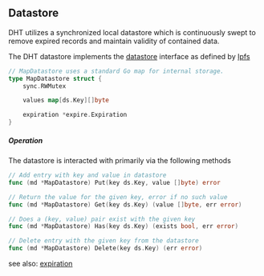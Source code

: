 ## Datastore

DHT utilizes a synchronized local datastore which is continuously swept to remove expired records and maintain validity of contained data.

The DHT datastore implements the [datastore](https://github.com/ipfs/go-datastore/blob/master/datastore.go) interface as defined by [Ipfs](ipfs.io)

```go
// MapDatastore uses a standard Go map for internal storage.
type MapDatastore struct {
	sync.RWMutex

	values map[ds.Key][]byte

	expiration *expire.Expiration
}
```

##### Operation

The datastore is interacted with primarily via the following methods

```go
// Add entry with key and value in datastore
func (md *MapDatastore) Put(key ds.Key, value []byte) error

// Return the value for the given key, error if no such value
func (md *MapDatastore) Get(key ds.Key) (value []byte, err error)

// Does a (key, value) pair exist with the given key
func (md *MapDatastore) Has(key ds.Key) (exists bool, err error)

// Delete entry with the given key from the datastore
func (md *MapDatastore) Delete(key ds.Key) (err error)
```
see also: [expiration](github.com/peerstreaminc/documentation/blob/master/dht/expiration.md)
